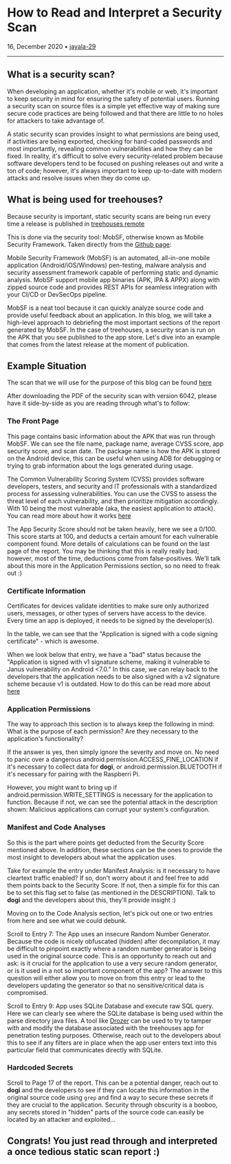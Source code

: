 # How to Read and Interpret a Security Scan

16, December 2020 • [jayala-29](https://github.com/jayala-29)

---

## What is a security scan?

When developing an application, whether it's mobile or web, it's important to keep security in mind for ensuring the safety of potential users. Running a security scan on source files is a simple yet effective way of making sure secure code practices are being followed and that there are little to no holes for attackers to take advantage of. 

A static security scan provides insight to what permissions are being used, if activities are being exported, checking for hard-coded passwords and most importantly, revealing common vulnerabilities and how they can be fixed. In reality, it's difficult to solve every security-related problem because software developers tend to be focused on pushing releases out and write a ton of code; however, it's always important to keep up-to-date with modern attacks and resolve issues when they do come up.

## What is being used for treehouses?

Because security is important, static security scans are being run every time a release is published in [treehouses remote](https://github.com/treehouses/remote/releases)

This is done via the security tool: MobSF, otherwise known as Mobile Security Framework. Taken directly from the [Github page](https://github.com/MobSF/Mobile-Security-Framework-MobSF):

Mobile Security Framework (MobSF) is an automated, all-in-one mobile application (Android/iOS/Windows) pen-testing, malware analysis and security assessment framework capable of performing static and dynamic analysis. MobSF support mobile app binaries (APK, IPA & APPX) along with zipped source code and provides REST APIs for seamless integration with your CI/CD or DevSecOps pipeline.

MobSF is a neat tool because it can quickly analyze source code and provide useful feedback about an application. In this blog, we will take a high-level approach to debriefing the most important sections of the report generated by MobSF. In the case of treehouses, a security scan is run on the APK that you see published to the app store. Let's dive into an example that comes from the latest release at the moment of publication.

## Example Situation

The scan that we will use for the purpose of this blog can be found [here](https://github.com/treehouses/remote/releases/download/v6042/6042-security-scan.pdf)

After downloading the PDF of the security scan with version 6042, please have it side-by-side as you are reading through what's to follow:

### The Front Page

This page contains basic information about the APK that was run through MobSF. We can see the file name, package name, average CVSS score, app security score, and scan date. The package name is how the APK is stored on the Android device, this can be useful when using ADB for debugging or trying to grab information about the logs generated during usage. 

The Common Vulnerability Scoring System (CVSS) provides software developers, testers, and security and IT professionals with a standardized process for assessing vulnerabilities. You can use the CVSS to assess the threat level of each vulnerability, and then prioritize mitigation accordingly. With 10 being the most vulnerable (aka, the easiest application to attack). You can read more about how it works [here](https://blog.malwarebytes.com/malwarebytes-news/2020/05/how-cvss-works-characterizing-and-scoring-vulnerabilities/)

The App Security Score should not be taken heavily, here we see a 0/100. This score starts at 100, and deducts a certain amount for each vulnerable component found. More details of calculations can be found on the last page of the report. You may be thinking that this is really really bad; however, most of the time, deductions come from false-positives. We'll talk about this more in the Application Permissions section, so no need to freak out :)

### Certificate Information

Certificates for devices validate identities to make sure only authorized users, messages, or other types of servers have access to the device. Every time an app is deployed, it needs to be signed by the developer(s).

In the table, we can see that the "Application is signed with a code signing certificate" - which is awesome.

When we look below that entry, we have a "bad" status because the "Application is signed with v1 signature scheme, making it vulnerable to Janus vulnerability on Android <7.0." In this case, we can relay back to the developers that the application needs to be also signed with a v2 signature scheme because v1 is outdated. How to do this can be read more about [here](https://source.android.com/security/apksigning)

### Application Permissions

The way to approach this section is to always keep the following in mind: What is the purpose of each permission? Are they necessary to the application's functionality?

If the answer is yes, then simply ignore the severity and move on. No need to panic over a dangerous android.permission.ACCESS_FINE_LOCATION if it's necessary to collect data for **dogi**, or android.permission.BLUETOOTH if it's necessary for pairing with the Raspberri Pi.

However, you might want to bring up if android.permission.WRITE_SETTINGS is necessary for the application to function. Because if not, we can see the potential attack in the description shown: Malicious applications can
corrupt your system's configuration.

### Manifest and Code Analyses

So this is the part where points get deducted from the Security Score mentioned above. In addition, these sections can be the ones to provide the most insight to developers about what the application uses.

Take for example the entry under Manifest Analysis: is it necessary to have cleartext traffic enabled? If so, don't worry about it and feel free to add them points back to the Security Score. If not, then a simple fix for this can be to set this flag set to false (as mentioned in the DESCRIPTION). Talk to **dogi** and the developers about this, they'll provide insight :)

Moving on to the Code Analysis section, let's pick out one or two entries from here and see what we could debunk.

Scroll to Entry 7: The App uses an insecure Random Number Generator. Because the code is nicely obfuscated (hidden) after decompilation, it may be difficult to pinpoint exactly where a random number generator is being used in the original source code. This is an opportunity to reach out and ask: is it crucial for the application to use a very secure random generator, or is it used in a not so important component of the app? The answer to this question will either allow you to move on from this entry or lead to the developers updating the generator so that no sensitive/critical data is compromised.

Scroll to Entry 9: App uses SQLite Database and execute raw SQL query. Here we can clearly see where the SQLite database is being used within the parse directory java files. A tool like [Drozer](https://github.com/fsecurelabs/drozer/) can be used to try to tamper with and modify the database associated with the treehouses app for penetration testing purposes. Otherwise, reach out to the developers about this to see if any filters are in place when the app user enters text into this particular field that communicates directly with SQLite. 

### Hardcoded Secrets

Scroll to Page  17 of the report. This can be a potential danger, reach out to **dogi** and the developers to see if they can locate this information in the original source code using `grep` and find a way to secure these secrets if they are crucial to the application. Security through obscurity is a booboo, any secrets stored in "hidden" parts of the source code can easily be located by an attacker and exploited...

## Congrats! You just read through and interpreted a once tedious static scan report :)
